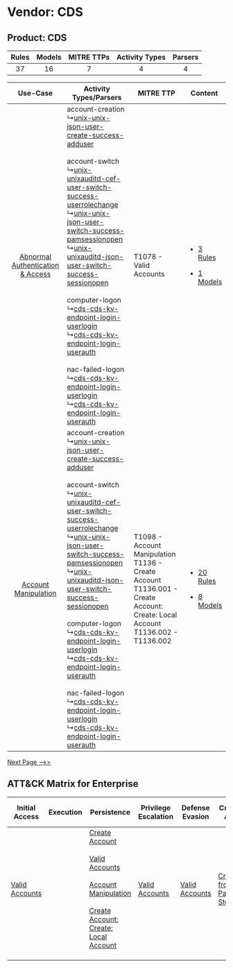 Vendor: CDS
===========
Product: CDS
------------
| Rules | Models | MITRE TTPs | Activity Types | Parsers |
|:-----:|:------:|:----------:|:--------------:|:-------:|
|  37   |   16   |     7      |       4        |    4    |

|    Use-Case    | Activity Types/Parsers    | MITRE TTP    | Content    |
|:----:| ---- | ---- | ---- |
| [Abnormal Authentication & Access](../../../UseCases/uc_abnormal_authentication_&_access.md) |  account-creation<br> ↳[unix-unix-json-user-create-success-adduser](Ps/pC_unixunixjsonusercreatesuccessadduser.md)<br><br> account-switch<br> ↳[unix-unixauditd-cef-user-switch-success-userrolechange](Ps/pC_unixunixauditdcefuserswitchsuccessuserrolechange.md)<br> ↳[unix-unix-json-user-switch-success-pamsessionopen](Ps/pC_unixunixjsonuserswitchsuccesspamsessionopen.md)<br> ↳[unix-unixauditd-json-user-switch-success-sessionopen](Ps/pC_unixunixauditdjsonuserswitchsuccesssessionopen.md)<br><br> computer-logon<br> ↳[cds-cds-kv-endpoint-login-userlogin](Ps/pC_cdscdskvendpointloginuserlogin.md)<br> ↳[cds-cds-kv-endpoint-login-userauth](Ps/pC_cdscdskvendpointloginuserauth.md)<br><br> nac-failed-logon<br> ↳[cds-cds-kv-endpoint-login-userlogin](Ps/pC_cdscdskvendpointloginuserlogin.md)<br> ↳[cds-cds-kv-endpoint-login-userauth](Ps/pC_cdscdskvendpointloginuserauth.md)<br> | T1078 - Valid Accounts<br>    | [<ul><li>3 Rules</li></ul><ul><li>1 Models</li></ul>](RM/r_m_cds_cds_Abnormal_Authentication_&_Access.md) |
|    [Account Manipulation](../../../UseCases/uc_account_manipulation.md)    |  account-creation<br> ↳[unix-unix-json-user-create-success-adduser](Ps/pC_unixunixjsonusercreatesuccessadduser.md)<br><br> account-switch<br> ↳[unix-unixauditd-cef-user-switch-success-userrolechange](Ps/pC_unixunixauditdcefuserswitchsuccessuserrolechange.md)<br> ↳[unix-unix-json-user-switch-success-pamsessionopen](Ps/pC_unixunixjsonuserswitchsuccesspamsessionopen.md)<br> ↳[unix-unixauditd-json-user-switch-success-sessionopen](Ps/pC_unixunixauditdjsonuserswitchsuccesssessionopen.md)<br><br> computer-logon<br> ↳[cds-cds-kv-endpoint-login-userlogin](Ps/pC_cdscdskvendpointloginuserlogin.md)<br> ↳[cds-cds-kv-endpoint-login-userauth](Ps/pC_cdscdskvendpointloginuserauth.md)<br><br> nac-failed-logon<br> ↳[cds-cds-kv-endpoint-login-userlogin](Ps/pC_cdscdskvendpointloginuserlogin.md)<br> ↳[cds-cds-kv-endpoint-login-userauth](Ps/pC_cdscdskvendpointloginuserauth.md)<br> | T1098 - Account Manipulation<br>T1136 - Create Account<br>T1136.001 - Create Account: Create: Local Account<br>T1136.002 - T1136.002<br> | [<ul><li>20 Rules</li></ul><ul><li>8 Models</li></ul>](RM/r_m_cds_cds_Account_Manipulation.md)    |
[Next Page -->>](2_ds_cds_cds.md)

ATT&CK Matrix for Enterprise
----------------------------
| Initial Access                                                      | Execution | Persistence                                                                                                                                                                                                                                                                                                   | Privilege Escalation                                                | Defense Evasion                                                     | Credential Access                                                                     | Discovery | Lateral Movement | Collection | Command and Control | Exfiltration | Impact |
| ------------------------------------------------------------------- | --------- | ------------------------------------------------------------------------------------------------------------------------------------------------------------------------------------------------------------------------------------------------------------------------------------------------------------- | ------------------------------------------------------------------- | ------------------------------------------------------------------- | ------------------------------------------------------------------------------------- | --------- | ---------------- | ---------- | ------------------- | ------------ | ------ |
| [Valid Accounts](https://attack.mitre.org/techniques/T1078)<br><br> |           | [Create Account](https://attack.mitre.org/techniques/T1136)<br><br>[Valid Accounts](https://attack.mitre.org/techniques/T1078)<br><br>[Account Manipulation](https://attack.mitre.org/techniques/T1098)<br><br>[Create Account: Create: Local Account](https://attack.mitre.org/techniques/T1136/001)<br><br> | [Valid Accounts](https://attack.mitre.org/techniques/T1078)<br><br> | [Valid Accounts](https://attack.mitre.org/techniques/T1078)<br><br> | [Credentials from Password Stores](https://attack.mitre.org/techniques/T1555)<br><br> |           |                  |            |                     |              |        |